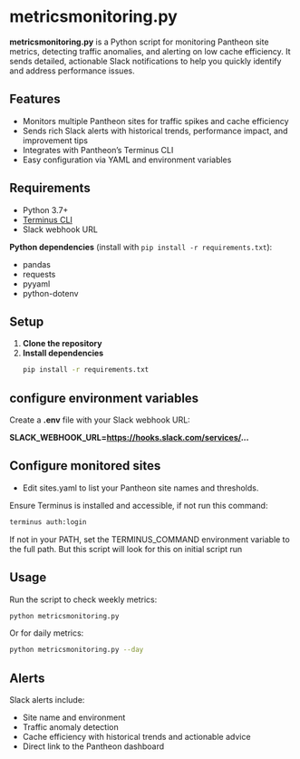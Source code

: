 # metricsmonitoring.py

**metricsmonitoring.py** is a Python script for monitoring Pantheon site metrics, detecting traffic anomalies, and alerting on low cache efficiency. It sends detailed, actionable Slack notifications to help you quickly identify and address performance issues.

## Features

- Monitors multiple Pantheon sites for traffic spikes and cache efficiency
- Sends rich Slack alerts with historical trends, performance impact, and improvement tips
- Integrates with Pantheon’s Terminus CLI
- Easy configuration via YAML and environment variables

## Requirements

- Python 3.7+
- [Terminus CLI](https://pantheon.io/docs/terminus)
- Slack webhook URL

**Python dependencies** (install with `pip install -r requirements.txt`):

- pandas
- requests
- pyyaml
- python-dotenv

## Setup

1. **Clone the repository**
2. **Install dependencies**
   ```bash
   pip install -r requirements.txt

## configure environment variables
Create a **.env** file with your Slack webhook URL:

**SLACK_WEBHOOK_URL=https://hooks.slack.com/services/...**

## Configure monitored sites
- Edit sites.yaml to list your Pantheon site names and thresholds.

Ensure Terminus is installed and accessible, if not run this command:
```bash
terminus auth:login
```

If not in your PATH, set the TERMINUS_COMMAND environment variable to the full path. But this script will look for this on initial script run
## Usage
Run the script to check weekly metrics:

```bash
python metricsmonitoring.py
```

Or for daily metrics:
```bash
python metricsmonitoring.py --day
```

## Alerts
Slack alerts include:

- Site name and environment
- Traffic anomaly detection
- Cache efficiency with historical trends and actionable advice
- Direct link to the Pantheon dashboard
